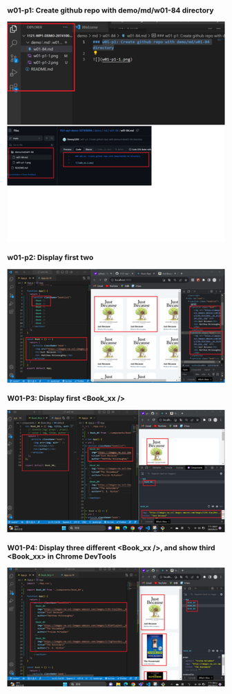 ### w01-p1: Create github repo with demo/md/w01-84 directory

![](w01-p1-1.png)
![](w01-p1-2.png)

### w01-p2: Display first two <Book>
![](w01-p2.png)

 ### W01-P3: Display first <Book_xx />
 ![](w01-p3.png)

 ### W01-P4: Display three different <Book_xx />, and show third <Book_xx> in Chrome DevTools
 
![](w01-p4.png)